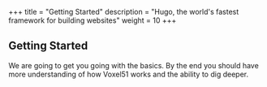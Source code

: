 +++
title = "Getting Started"
description = "Hugo, the world's fastest framework for building websites"
weight = 10
+++

## Getting Started

We are going to get you going with the basics. By the end you should have more understanding of how Voxel51 works and the 
ability to dig deeper. 
